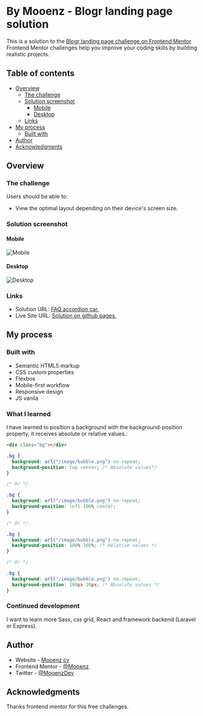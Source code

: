 # By Mooenz - Blogr landing page solution

This is a solution to the [Blogr landing page challenge on Frontend Mentor](https://www.frontendmentor.io/challenges/blogr-landing-page-EX2RLAApP). Frontend Mentor challenges help you improve your coding skills by building realistic projects.

## Table of contents

- [Overview](#overview)
  - [The challenge](#the-challenge)
  - [Solution screenshot](#solution-screenshot)
    - [Mobile](#mobile)
    - [Desktop](#desktop)
  - [Links](#links)
- [My process](#my-process)
  - [Built with](#built-with)
- [Author](#author)
- [Acknowledgments](#acknowledgments)

## Overview

### The challenge

Users should be able to:

- View the optimal layout depending on their device's screen size.

### Solution screenshot

#### Mobile

![Mobile](./solution-capture/mooenz-mobile-solution.png)

#### Desktop

![Desktop](./solution-capture/mooenz-desktop-solution.png)

### Links

- Solution URL: [FAQ accordion car.](https://www.frontendmentor.io/solutions/html-css-js-flexbox-mobile-first-responsive-design-sass-and-js-H-TXLc44y)
- Live Site URL: [Solution on github pages.](https://mooenz.github.io/portfolio-frontendmentor/blogr-landing-page-main/)

## My process

### Built with

- Semantic HTML5 markup
- CSS custom properties
- Flexbox
- Mobile-first workflow
- Responsive design
- JS vanila

### What I learned

I have learned to position a background with the background-position property, it receives absolute or relative values.:

```html
<div class="bg"></div>
```

```css
.bg {
  background: url("/image/bubble.png") no-repeat;
  background-position: top center; /* Absolute values*/
}

/* Or */

.bg {
  background: url("/image/bubble.png") no-repeat;
  background-position: left 100% center;
}

/* Or */

.bg {
  background: url("/image/bubble.png") no-repeat;
  background-position: 100% 100%; /* Relative values */
}

/* Or */

.bg {
  background: url("/image/bubble.png") no-repeat;
  background-position: 100px 20px; /* Absolute values */
}
```

### Continued development

I want to learn more Sass, css grid, React and framework backend (Laravel or Express).

## Author

- Website - [Mooenz cv](https://mooenz.github.io/curriculum-vitae/)
- Frontend Mentor - [@Mooenz](https://www.frontendmentor.io/profile/Mooenz)
- Twitter - [@MooenzDev](https://www.twitter.com/MooenzDev)

## Acknowledgments

Thanks frontend mentor for this free challenges.
